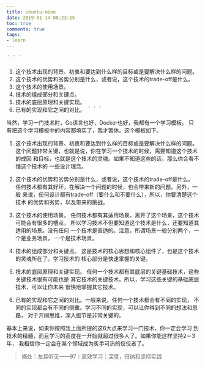 ```yaml
---
title: ubuntu-mine
date: 2019-01-14 08:23:15
toc: true
comments: true
tags:
- learn
---
```


｀｀｀
1. 这个技术出现的背景、初衷和要达到什么样的目标或是要解决什么样的问题。
2. 这个技术的优势和劣势分别是什么，或者说，这个技术的trade-off是什么。
3. 这个技术的使用场景。
4. 技术的组成部分和关键点。
5. 技术的底层原理和关键实现。
6. 已有的实现和它之间的对比。
｀｀｀


当然，学习一门技术时，Go语言也好，Docker也好，我都有一个学习模板。
只有把这个学习模板中的内容都填实了，我才罢休。这个模板如下。

1. 这个技术出现的背景、初衷和要达到什么样的目标或是要解决什么样的问题。
这个问题非常关键，也就是说，你在学习一个技术的时候，需要知道这个技术的成因
和目标，也就是这个技术的灵魂。如果不知道这些的话，那么你会看不懂这个技术的
一些设计理念。

2. 这个技术的优势和劣势分别是什么，或者说，这个技术的trade-off是什么。
任何技术都有其好坏，在解决一个问题的时候，也会带来新的问题。另外，一般
来说，任何设计都有trade-off（要什么和不要什么），所以，你要清楚这个技术
的优势和劣势，以及带来的挑战。

3. 这个技术的使用场景。
任何技术都有其适用场景，离开了这个场景，这个技术可能会有很多的槽点，
所以学习技术不但要知道这个技术是什么，还要知道其适用的场景。没有任何
一个技术是普适的。注意，所谓场景一般分别两个，一个是业务场景，
一个是技术场景。

4. 技术的组成部分和关键点。
这是技术的核心思想和核心组件了，也是这个技术的灵魂所在了。学习技术的
核心部分是快速掌握的关键。

5. 技术的底层原理和关键实现。
任何一个技术都有其底层的关键基础技术，这些关键技术很有可能也是
其它技术的关键技术。所以，学习这些关键的基础底层技术，可以让你未来
很快地掌握其它技术。

6. 已有的实现和它之间的对比。一般来说，任何一个技术都会有不同的实现，
不同的实现都会有不同的侧重。学习不同的实现，可以让你得到不同的想法和思路，
对于开阔思维，深入细节是非常关键的。

基本上来说，如果你按照我上面所提的这6大点来学习一门技术，你一定会学习
到技术的精髓，而且学习的高度在一开始就超过很多人了。如果你能这样坚持2－3年，
我相信你一定会在某个领域成为炙手可热的佼佼者了。

> 摘处：左耳听见——97｜高效学习：深度，归纳和坚持实践